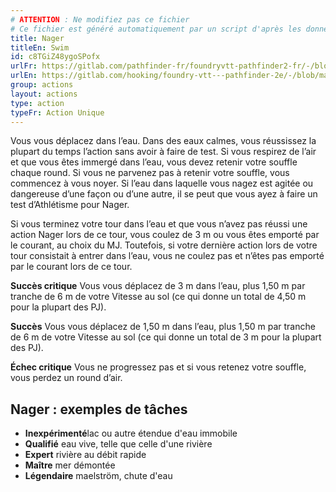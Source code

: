 ```yaml
---
# ATTENTION : Ne modifiez pas ce fichier
# Ce fichier est généré automatiquement par un script d'après les données du module Foundry VTT officiel et de sa traduction
title: Nager
titleEn: Swim
id: c8TGiZ48ygoSPofx
urlFr: https://gitlab.com/pathfinder-fr/foundryvtt-pathfinder2-fr/-/blob/master/data/actions/c8TGiZ48ygoSPofx.htm
urlEn: https://gitlab.com/hooking/foundry-vtt---pathfinder-2e/-/blob/master/packs/data/actions.db/swim.json
group: actions
layout: actions
type: action
typeFr: Action Unique
---
```

Vous vous déplacez dans l’eau. Dans des eaux calmes, vous réussissez la plupart du temps l’action sans avoir à faire de test. Si vous respirez de l’air et que vous êtes immergé dans l’eau, vous devez retenir votre souffle chaque round. Si vous ne parvenez pas à retenir votre souffle, vous commencez à vous noyer. Si l’eau dans laquelle vous nagez est agitée ou dangereuse d’une façon ou d’une autre, il se peut que vous ayez à faire un test <span data-pf2-action="swim" data-pf2-glyph="A">d’Athlétisme pour Nager.

Si vous terminez votre tour dans l’eau et que vous n’avez pas réussi une action Nager lors de ce tour, vous coulez de 3 m ou vous êtes emporté par le courant, au choix du MJ. Toutefois, si votre dernière action lors de votre tour consistait à entrer dans l’eau, vous ne coulez pas et n’êtes pas emporté par le courant lors de ce tour.

**Succès critique** Vous vous déplacez de 3 m dans l’eau, plus 1,50 m par tranche de 6 m de votre Vitesse au sol (ce qui donne un total de 4,50 m pour la plupart des PJ).

**Succès** Vous vous déplacez de 1,50 m dans l’eau, plus 1,50 m par tranche de 6 m de votre Vitesse au sol (ce qui donne un total de 3 m pour la plupart des PJ).

**Échec critique** Vous ne progressez pas et si vous retenez votre souffle, vous perdez un round d’air.

## Nager : exemples de tâches

- **Inexpérimenté**lac ou autre étendue d'eau immobile
- **Qualifié** eau vive, telle que celle d'une rivière
- **Expert** rivière au débit rapide
- **Maître** mer démontée
- **Légendaire** maelström, chute d'eau
